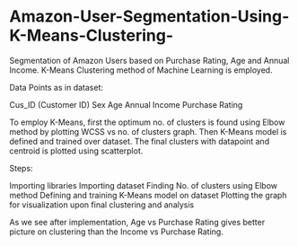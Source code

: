 # Amazon-User-Segmentation-Using-K-Means-Clustering-
Segmentation of Amazon Users based on Purchase Rating, Age and Annual Income. K-Means Clustering method of Machine Learning is employed.

Data Points as in dataset:

Cus_ID (Customer ID)
Sex
Age
Annual Income
Purchase Rating

To employ K-Means, first the optimum no. of clusters is found using Elbow method by plotting WCSS vs no. of clusters graph.
Then K-Means model is defined and trained over dataset. The final clusters with datapoint and centroid is plotted using scatterplot.

Steps:

Importing libraries
Importing dataset
Finding No. of clusters using Elbow method
Defining and training K-Means model on dataset
Plotting the graph for visualization upon final clustering and analysis

As we see after implementation, Age vs Purchase Rating gives better picture on clustering than the Income vs Purchase Rating.
